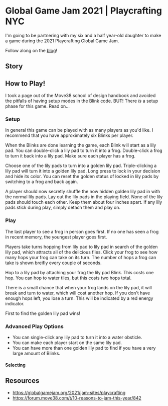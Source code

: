 # Global Game Jam 2021 | Playcrafting NYC

I'm going to be partnering with my six and a half year-old daughter to make a game during the 2021 Playcrafting Global Game Jam.

Follow along on the [blog](https://games.freddicus.com/ggj-2021/blog)!

## Story

## How to Play!

I took a page out of the Move38 school of design handbook and avoided the pitfalls of having setup modes in the Blink code. BUT! There _is_ a setup phase for this game. Read on...

### Setup

In general this game can be played with as many players as you'd like. I recommend that you have approximately six Blinks per player.

When the Blinks are done learning the game, each Blink will start as a lily pad. You can double-click a lily pad to turn it into a frog. Double-click a frog to turn it back into a lily pad. Make sure each player has a frog.

Choose one of the lily pads to turn into a golden lily pad. Triple-clicking a lily pad will turn it into a golden lily pad. Long press to lock in your decision and hide its color. You can reset the golden status of locked in lily pads by switching to a frog and back again.

A player should now secretly shuffle the now hidden golden lily pad in with the normal lily pads. Lay out the lily pads in the playing field. None of the lily pads should touch each other. Keep them about four inches apart. If any lily pads stick during play, simply detach them and play on.

### Play

The last player to see a frog in person goes first. If no one has seen a frog in recent memory, the youngest player goes first.

Players take turns hopping from lily pad to lily pad in search of the golden lily pad, which attracts all of the delicious flies. Click your frog to see how many hops your frog can take on its turn. The number of hops a frog can take is shown breifly every couple of seconds.

Hop to a lily pad by attaching your frog the lily pad Blink. This costs one hop. You can hop to water tiles, but this costs two hops total.

There is a small chance that when your frog lands on the lily pad, it will break and turn to water, which will cost another hop. If you don't have enough hops left, you lose a turn. This will be indicated by a red energy indicator.

First to find the golden lily pad wins!

### Advanced Play Options

* You can single-click any lily pad to turn it into a water obsticle.
* You can make each player start on the same lily pad.
* You can have more than one golden lily pad to find if you have a very large amount of Blinks.

#### Selecting 

## Resources

- https://globalgamejam.org/2021/jam-sites/playcrafting
- https://forum.move38.com/t/10-reasons-to-jam-this-year/842
